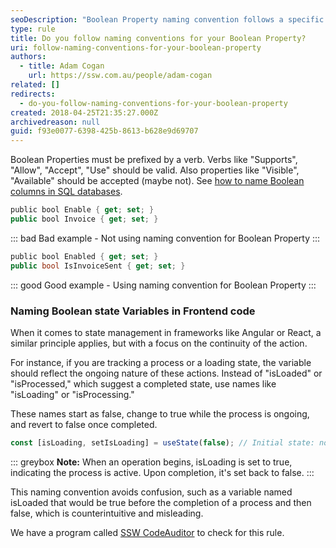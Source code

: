 ```yaml
---
seoDescription: "Boolean Property naming convention follows a specific pattern to clearly indicate its state."
type: rule
title: Do you follow naming conventions for your Boolean Property?
uri: follow-naming-conventions-for-your-boolean-property
authors:
  - title: Adam Cogan
    url: https://ssw.com.au/people/adam-cogan
related: []
redirects:
  - do-you-follow-naming-conventions-for-your-boolean-property
created: 2018-04-25T21:35:27.000Z
archivedreason: null
guid: f93e0077-6398-425b-8613-b628e9d69707
---
```


Boolean Properties must be prefixed by a verb. Verbs like "Supports", "Allow", "Accept", "Use" should be valid. Also properties like "Visible", "Available" should be accepted (maybe not). See [how to name Boolean columns in SQL databases](/use-bit-numeric-data-type-correctly).

<!--endintro-->

```csharp
public bool Enable { get; set; }
public bool Invoice { get; set; }
```

::: bad
Bad example - Not using naming convention for Boolean Property
:::

```csharp
public bool Enabled { get; set; }
public bool IsInvoiceSent { get; set; }
```

::: good
Good example - Using naming convention for Boolean Property
:::

### Naming Boolean state Variables in Frontend code

When it comes to state management in frameworks like Angular or React, a similar principle applies, but with a focus on the continuity of the action.

For instance, if you are tracking a process or a loading state, the variable should reflect the ongoing nature of these actions. Instead of "isLoaded" or "isProcessed," which suggest a completed state, use names like "isLoading" or "isProcessing."

These names start as false, change to true while the process is ongoing, and revert to false once completed.

```js
const [isLoading, setIsLoading] = useState(false); // Initial state: not loading
```

::: greybox
**Note:** When an operation begins, isLoading is set to true, indicating the process is active. Upon completion, it's set back to false.
:::

This naming convention avoids confusion, such as a variable named isLoaded that would be true before the completion of a process and then false, which is counterintuitive and misleading.

We have a program called [SSW CodeAuditor](https://codeauditor.com) to check for this rule.

